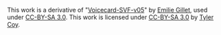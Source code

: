 This work is a derivative of "[Voicecard-SVF-v05](https://github.com/pichenettes/ambika/tree/master/voicecard/hardware_design/pcb)" by [Emilie Gillet](https://github.com/pichenettes), used under [CC-BY-SA 3.0](https://creativecommons.org/licenses/by-sa/3.0/).
This work is licensed under [CC-BY-SA 3.0](https://creativecommons.org/licenses/by-sa/3.0/) by [Tyler Coy](https://github.com/float32).
